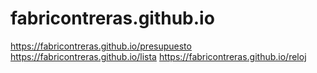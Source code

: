 # fabricontreras.github.io
https://fabricontreras.github.io/presupuesto
https://fabricontreras.github.io/lista
https://fabricontreras.github.io/reloj
